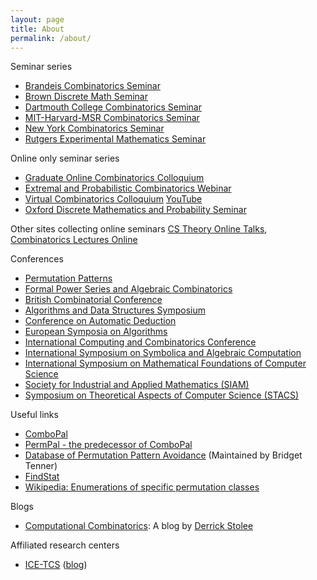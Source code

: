 ```yaml
---
layout: page
title: About
permalink: /about/
---
```


Seminar series
- [Brandeis Combinatorics Seminar](http://people.brandeis.edu/~bernardi/combinatorics-seminar/combinatorics.html)
- [Brown Discrete Math Seminar](http://www.math.brown.edu/~sswatson/discretemath/index.html)
- [Dartmouth College Combinatorics Seminar](https://math.dartmouth.edu/~comb/)
- [MIT-Harvard-MSR Combinatorics Seminar](http://math.mit.edu/seminars/combin/)
- [New York Combinatorics Seminar](http://userhome.brooklyn.cuny.edu/skingan/CombinatoricsSeminar/)
- [Rutgers Experimental Mathematics Seminar](https://sites.math.rutgers.edu/~zeilberg/expmath/)

Online only seminar series
- [Graduate Online Combinatorics Colloquium](https://sites.google.com/view/gocc-combinatorics/)
- [Extremal and Probabilistic Combinatorics Webinar](https://sites.google.com/view/epcwebinar/)
- [Virtual Combinatorics Colloquium](https://sites.google.com/view/northeastcombinatoricsnetwork/virtual-combinatorics-colloquium) [YouTube](https://www.youtube.com/channel/UCQYSxI_EL0nhE9E6aZZra5Q)
- [Oxford Discrete Mathematics and Probability Seminar](http://people.maths.ox.ac.uk/scott/dmp.htm)

Other sites collecting online seminars
[CS Theory Online Talks](https://cstheorytalks.wordpress.com),
[Combinatorics Lectures Online](https://web.math.princeton.edu/~pds/onlinetalks/talks.html)

Conferences
- [Permutation Patterns](https://permutationpatterns.com)
- [Formal Power Series and Algebraic Combinatorics](http://fpsac.org)
- [British Combinatorial Conference](https://britishcombinatorial.wordpress.com)
- [Algorithms and Data Structures Symposium](http://www.wads.org)
- [Conference on Automatic Deduction](http://www.cadeinc.org)
- [European Symposia on Algorithms](http://esa-symposium.org)
- [International Computing and Combinatorics Conference](http://www.wikicfp.com/cfp/program?id=523&s=COCOON&f=Computing%20and%20Combinatorics%20Conference)
- [International Symposium on Symbolica and Algebraic Computation](http://www.issac-conference.org)
- [International Symposium on Mathematical Foundations of Computer Science](https://en.wikipedia.org/wiki/International_Symposium_on_Mathematical_Foundations_of_Computer_Science)
- [Society for Industrial and Applied Mathematics (SIAM)](https://www.siam.org/Conferences/Calendar)
- [Symposium on Theoretical Aspects of Computer Science (STACS)](http://www.stacs-conf.org)

Useful links
- [ComboPal](http://combopal.ru.is)
- [PermPal - the predecessor of ComboPal](https://permpal.ru.is)
- [Database of Permutation Pattern Avoidance](http://math.depaul.edu/bridget/patterns.html) (Maintained by Bridget Tenner)
- [FindStat](http://www.findstat.org/CollectionsDatabase)
- [Wikipedia: Enumerations of specific permutation classes](https://en.m.wikipedia.org/wiki/Enumerations_of_specific_permutation_classes)

Blogs
- [Computational Combinatorics](https://computationalcombinatorics.wordpress.com): A blog by [Derrick Stolee](http://www.math.uiuc.edu/~stolee)

Affiliated research centers
- [ICE-TCS](http://icetcs.ru.is) ([blog](https://ice-tcs.blogspot.com))

<!-- This is the base Jekyll theme. You can find out more info about customizing your Jekyll theme, as well as basic Jekyll usage documentation at [jekyllrb.com](https://jekyllrb.com/)

You can find the source code for Minima at GitHub:
[jekyll][jekyll-organization] /
[minima](https://github.com/jekyll/minima)

You can find the source code for Jekyll at GitHub:
[jekyll][jekyll-organization] /
[jekyll](https://github.com/jekyll/jekyll)


[jekyll-organization]: https://github.com/jekyll -->
